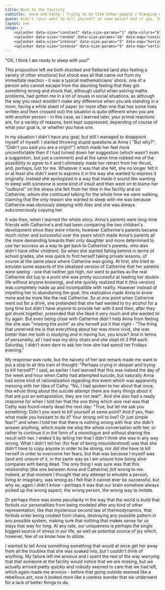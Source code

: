 ```yaml
---
title: Back to the facility
subtitle:  Anna and Cathy / Trying to be like other people / Sleeping with Anna
quote: Didn't *you* want to kill yourself at some point? And if yes, than  what made you hesitant to do it? Your strong will to live? Or just simple fear?
layout: one
image: >
    <splasher data-size="constant" data-size-params="1" data-colors="black" data-map="fractal" data-params="111"></splasher>
    <splasher data-size="random" data-size-params="20" data-map="constant" data-params="1000"></splasher>
    <splasher data-size="intenso" data-size-params="5" data-map="horizontalLines" data-params="200"></splasher>
    <splasher data-size="intenso" data-size-params="5" data-map="verticalLines" data-params="80"></splasher>
---
```


<span class="voice-anna">"OK, I think I am ready to sleep with you!"</span>

This proposition left me both shocked and flattered (and also feeling a variety of other emotions) but shock was all that came out from my immediate reaction - it was a typical mathematicians' shock, one of a person who cannot escape from the daunting feeling that they got something wrong and shock that, although useful when solving maths problems, had gotten me in a lot of issues in social situations, as although the way you react wouldn't make any difference when you are standing in a room, facing a white sheet of paper (or more often one that has some lines written and then crossed out) the situation is quite different when you are with another person - in this case, as I learned later, your primal reactions are, for a variety of reasons, best kept suppressed, depending of course of what your goal is, or whether you have one.

In my situation I didn't have any goal, but still I managed to disappoint myself of myself: I started throwing stupid questions at Anna ( <span class="voice-maxim">"But why?"</span>, <span class="voice-maxim"> "Didn't you said you are a virgin?"</span>) which made her feel more uncomfortable then if I had turned down her suggestion (which wasn't even a suggestion, but just a comment) and at the same time robbed me of the possibility to agree to it and I ultimately made her retract from her thrust, and, perhaps, lust for me. Whatever it was that she felt, she no longer felt it or at least she didn't want to express it in the way she wanted to express it originally. Instead she apologized in a way that made it sound like wanting to sleep with someone is some kind of insult and then went on to blame her "outburst" on the stress she felt from her time in the facility and on Catherine, whom she continued talking for the whole time we were walking, claiming that the only reason she wanted to sleep with me was because Catherine was obviously sleeping with Alex and she was always subconsciously copying her. 

It was then, when I learned the whole story: Anna's parents were long-time friends with Catherine's and had been comparing the two children's development since they were infants, however Catherine's parents became much richer and successful over the years which made Anna's parents all the more demanding towards their only daughter and more determined to use her success as a way to get back to Catherine's parents, who also didn't have other children). So when she started falling behind in terms of school grades, she was quick to find herself taking private lessons, of course at the same place where Catherine was going. At first, she tried to emulate some aspects of the idealized version of Catherine that her parents were seeing - one that neither got high, nor went to parties as the real Catherine did (up to a point she was pretty successful at leading her double life without anyone knowing), and she quickly realized that it (this version) was completely made up and incompatible with reality. However instead of impelling her to abandoning the goal, this realization made Anna to know more and be more like the real Catherine. So at one point when Catherine went out for a drink, she pretended that she had wanted to try alcohol for a long time but didn't have anyone to provide her with it and then, after they got drunk together, pretended that she liked it very much and she wanted to try again. But even being close with Catherine didn't help Anna from feeling like she was "missing the point" as she herself put it that night - <span class="voice-anna">"The thing that unnerved me is that everything about her was move vivid, she was better than me both in studying *and* in having fun, you know? And in terms of personality, all I had was my dirty chats and she slept till 2 PM each Saturday, I didn't even dare to ask her how she had spend her Fridays evening." </span> 

My response was rude, but the naivety of her last remark made me want to put a stop to all this train of thought:  <span class="voice-maxim">"Perhaps crying in despair and trying to kill herself?" </span>I said, as earlier I had learned that this was indeed the day of the week and hour when Cathy had attempted suicide, but naturally Anna had some kind of rationalization regarding this event which was apparently messing with her idea of Cathy: <span class="voice-anna"> "No, I had spoken to her about that once, this whole thing about the suicide attempt there are many things about it that are just an extrapolation, they are not real!"</span>. And she also had a ready response for when I told her that the one thing which *was* real was that Cathy was found nearly dead the next day:  <span class="voice-anna">"True, but let me ask you something:  Didn't *you* want to kill yourself at some point? And if yes, than  what made you hesitant to do it? Your strong will to live? Or just simple fear?" </span>and when I told her that there is nothing wrong with fear she didn't answer anything, which made me stop the whole conversation with her, or rather to continue it in the form of a monologue and without sharing the result with her. I ended it by telling her that I didn't think she was in any way wrong. What I didn't tell her (for fear of being misunderstood) was that she didn't have to copy anyone in order to be strong, nor did she have to kill herself in order to overcome her fears, but that was because I myself was (and am) unsure of it, in the same way as I am unsure how being alive compares with being dead. The only thing I was sure was that this relationship (the one between Anna and Catherine) *felt* wrong to me. Indeed, at that moment I thought that any attempt to emulate a person, living or imaginary, was wrong as I felt that it cannot ever be successful, but why so, again I didn't know - perhaps it was that our brain somehow always picked up the wrong aspect, the wrong person, the wrong way to imitate.

Or perhaps there was some peculiarity in the way that the world is build that forbids our personalities from being modeled after any kind of other representation, like that mysterious second law of thermodynamics, that forbids order being created from chaos, destroying any possible pattern in any possible system, making sure that nothing that makes sense for us stays that way for long. At any rate, our uniqueness is perhaps the single biggest source of stress in our life, as well as potential source of joy which, however, few of us know how to utilize.

I wanted to tell Anna something something that would at once get her away from all the troubles that she was soaked into, but I couldn't think of anything. My failure left me anxious and I spent the rest of the way worrying that that someone at the facility would notice that we are missing, but we actually arrived pretty quickly and nobody seemed to care that we had left, which again made me anxious - before that going outside seemed like a rebellious act, now it looked more like a useless wander that we underwent for a lack of better things to do. 
